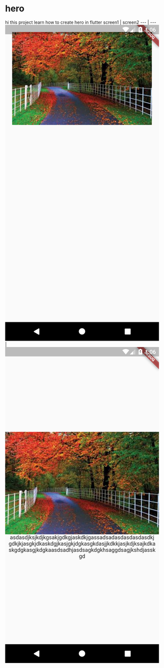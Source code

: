 # hero

hi this project learn how to create hero in flutter
screen1 | screen2
--- | ---
![Alt text](./assets/images/image2.png?raw=true "Optional Title") | ![Alt text](./assets/images/image3.png?raw=true "Optional Title")
